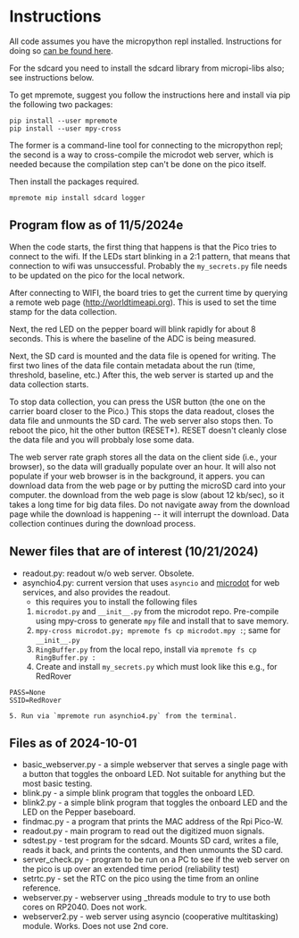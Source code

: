 # Instructions

All code assumes you have the micropython repl installed. Instructions for doing so [can be found here](https://www.raspberrypi.com/documentation/microcontrollers/micropython.html).

For the sdcard you need to install the sdcard library from micropi-libs also; see instructions below.

To get mpremote, suggest you follow the instructions here and install via pip the following two packages:
```
pip install --user mpremote
pip install --user mpy-cross
```
The former is a command-line tool for connecting to the micropython repl; the second is a way to cross-compile the microdot web server, which is needed because the compilation step can't be done on the pico itself.

Then install the packages required.
```shell
mpremote mip install sdcard logger 
```

## Program flow as of 11/5/2024e
When the code starts, the first thing that happens is that the Pico tries to connect to the wifi. If the LEDs start blinking in a 2:1 pattern, that means that connection to wifi was unsuccessful. Probably the `my_secrets.py` file needs to be updated on the pico for the local network.

After connecting to WIFI, the board tries to get the current time by querying a remote web page (http://worldtimeapi.org). This is used to set the time stamp for the data collection.

Next, the red LED on the pepper board will blink rapidly for about 8 seconds. This is where the baseline of the ADC is being measured. 

Next, the SD card is mounted and the data file is opened for writing. The first two lines of the data file contain metadata about the run (time, threshold, baseline, etc.) After this, the web server is started up and the data collection starts.

To stop data collection, you can press the USR button (the one on the carrier board closer to the Pico.) This stops the data readout, closes the data file and unmounts the SD card. The web server also stops then. To reboot the pico, hit the other button (RESET*). RESET doesn't cleanly close the data file and you will probbaly lose some data.

The web server rate graph stores all the data on the client side (i.e., your browser), so the data will gradually populate over an hour. It will also not populate if your web browser is in the background, it appers. you can download data from the web page or by putting the microSD card into your computer. the download from the web page is slow (about 12 kb/sec), so it takes a long time for big data files. Do not navigate away from the download page while the download is happening -- it will interrupt the download. Data collection continues during the download process.


## Newer files that are of interest (10/21/2024)
- readout.py: readout w/o web server. Obsolete.
- asynchio4.py: current version that uses `asyncio` and [microdot](https://microdot.readthedocs.io/en/latest) for web services, and also provides the readout.
    - this requires you to install the following files
    1. `microdot.py` and `__init__.py` from the microdot repo. Pre-compile using mpy-cross to generate `mpy` file and install that to save memory.
    2. `mpy-cross microdot.py; mpremote fs cp microdot.mpy :`; same for `__init__.py`
    3. `RingBuffer.py` from the local repo, install via `mpremote fs cp RingBuffer.py :`
    4. Create and install `my_secrets.py` which must look like this e.g., for RedRover
```
PASS=None
SSID=RedRover
```

    5. Run via `mpremote run asynchio4.py` from the terminal.


## Files as of 2024-10-01

- basic_webserver.py - a simple webserver that serves a single page with a button that toggles the onboard LED. Not suitable for anything but the most basic testing.
- blink.py - a simple blink program that toggles the onboard LED.
- blink2.py - a simple blink program that toggles the onboard LED and the LED on the Pepper baseboard.
- findmac.py - a program that prints the MAC address of the Rpi Pico-W.
- readout.py - main program to read out the digitized muon signals.
- sdtest.py - test program for the sdcard. Mounts SD card, writes a file, reads it back, and prints the contents, and then unmounts the SD card.
- server_check.py - program to be run on a PC to see if the web server on the pico is up over an extended time period (reliability test)
- setrtc.py - set the RTC on the pico using the time from an online reference.
- webserver.py - webserver using _threads module to try to use both cores on RP2040. Does not work.
- webserver2.py - web server using asyncio (cooperative multitasking) module. Works. Does not use 2nd core.
